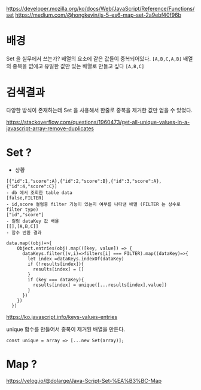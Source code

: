 https://developer.mozilla.org/ko/docs/Web/JavaScript/Reference/Functions/set
https://medium.com/@hongkevin/js-5-es6-map-set-2a9ebf40f96b



# 배경

Set 을 실무에서 쓰는가?
배열의 요소에 같은 값들이 중복되어있다.
`[A,B,C,A,B]`
배열의 중복을 없애고 유일한 값만 있는 배열로 만들고 싶다
`[A,B,C]`

# 검색결과
다양한 방식이 존재하는데
Set 을 사용해서 한줄로 중복을 제거한 값만 얻을 수 있었다.


https://stackoverflow.com/questions/1960473/get-all-unique-values-in-a-javascript-array-remove-duplicates

# Set ?
 - 상황
 ```
[{"id":1,"score":A},{"id":2,"score":B},{"id":3,"score":A},{"id":4,"score":C}]
- db 에서 조회한 table data
[false,FILTER]
- id,score 컬럼중 filter 기능이 있는지 여부를 나타낸 배열 (FILTER 는 상수로 filter type)
["id","score"]
- 컬럼 dataKey 값 배욜
[[],[A,B,C]]
- 함수 반환 결과
``` 

```
data.map((obj)=>{
    Object.entries(obj).map(([key, value]) => {
      dataKeys.filter((v,i)=>filters[i] === FILTER).map((dataKey)=>{
        let index =dataKeys.indexOf(dataKey)
        if (!results[index]){
          results[index] = []
        }
        if (key === dataKey){
          results[index] = unique([...results[index],value])
        }
      })
    })
  })
```
https://ko.javascript.info/keys-values-entries

unique 함수를 만들어서 중복이 제거된 배열을 만든다.
```
const unique = array => [...new Set(array)];
```

# Map ?

https://velog.io/@dolarge/Java-Script-Set-%EA%B3%BC-Map